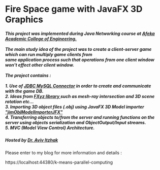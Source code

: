 # Fire Space game with JavaFX 3D Graphics

<div>
  <h5>
    This project was implemented during Java Networking course at <a href="https://english.afeka.ac.il/">Afeka Academic College of Engineering.</a>
    <br>
    <br>
    The main study idea of the project was to create a client-server game which can run multiply game clients from
    <br>
    same application process such that operations from one client window won't effect other client window.
    <br><br>
    The project contains :
    <br><br>
    1. Use of <a href="https://dev.mysql.com/downloads/connector/j/"> JDBC MySQL Connector</a> in order to create and communicate with the game DB.
    <br>
    2. Ideas from <a href="https://github.com/FXyz/FXyz"> FXyz library </a> such as mesh-ray intersection and 3D scene rotation etc...
    <br>
    3. Importing 3D object files (.obj) using JavaFX 3D Model importer <a href="http://www.interactivemesh.org/models/jfx3dimporter.html"> "jimObjModelImporterJFX" </a>
    <br>
    4. Transferring objects to/from the server and running functions on the server using objects serialization and ObjectOutput/Input streams.
    <br />
    5. MVC (Model View Control) Architecture.
  </h5>
  <h5>Hosted by <a href="https://yedionpub.afeka.ac.il/yedion/fireflyweb.aspx?prgname=Show_Teacher_Card&arguments=-N454,">Dr. Aviv Itzhak</a></h5>
</div>

Please enter to my blog for more information and details :

https://localhost:44380/k-means-parallel-computing
